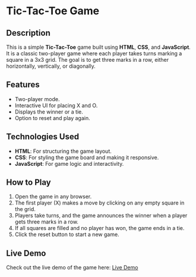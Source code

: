  
# Tic-Tac-Toe Game

## Description
This is a simple **Tic-Tac-Toe** game built using **HTML**, **CSS**, and **JavaScript**. It is a classic two-player game where each player takes turns marking a square in a 3x3 grid. The goal is to get three marks in a row, either horizontally, vertically, or diagonally.

## Features
- Two-player mode.
- Interactive UI for placing X and O.
- Displays the winner or a tie.
- Option to reset and play again.

## Technologies Used
- **HTML**: For structuring the game layout.
- **CSS**: For styling the game board and making it responsive.
- **JavaScript**: For game logic and interactivity.

## How to Play
1. Open the game in any browser.
2. The first player (X) makes a move by clicking on any empty square in the grid.
3. Players take turns, and the game announces the winner when a player gets three marks in a row.
4. If all squares are filled and no player has won, the game ends in a tie.
5. Click the reset button to start a new game.
## Live Demo
Check out the live demo of the game here: [Live Demo](https://tic-tac-toe-game-ten-chi.vercel.app/)

 
 
